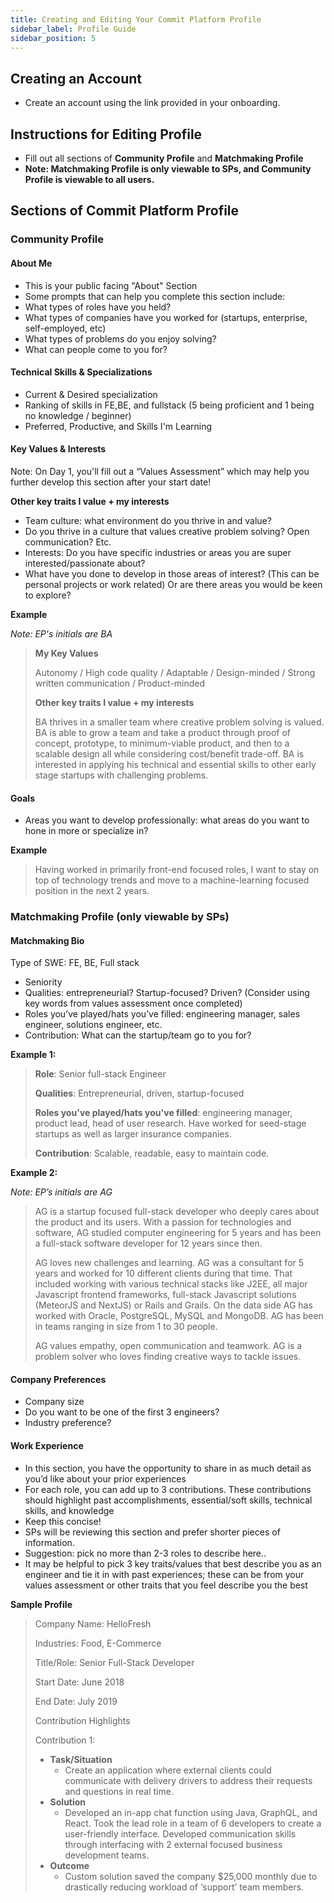```yaml
---
title: Creating and Editing Your Commit Platform Profile
sidebar_label: Profile Guide
sidebar_position: 5
---
```


## Creating an Account

- Create an account using the link provided in your onboarding.

## Instructions for Editing Profile 
- Fill out all sections of **Community Profile** and **Matchmaking Profile**
- **Note: Matchmaking Profile is only viewable to SPs, and Community Profile is viewable to all users.**
 
## Sections of Commit Platform Profile

### Community Profile

#### About Me

- This is your public facing "About" Section
- Some prompts that can help you complete this section include:
- What types of roles have you held?
- What types of companies have you worked for (startups, enterprise, self-employed, etc)
- What types of problems do you enjoy solving?
- What can people come to you for?
 
#### Technical Skills & Specializations

- Current & Desired specialization
- Ranking of skills in FE,BE, and fullstack (5 being proficient and 1 being no knowledge / beginner)
- Preferred, Productive, and Skills I'm Learning

#### Key Values & Interests

Note: On Day 1, you'll fill out a “Values Assessment” which may help you further develop this section after your start date!

**Other key traits I value + my interests**

- Team culture: what environment do you thrive in and value? 
- Do you thrive in a culture that values creative problem solving? Open communication? Etc.
- Interests: Do you have specific industries or areas you are super interested/passionate about?
- What have you done to develop in those areas of interest? (This can be personal projects or work related) Or are there areas you would be keen to explore?

**Example**

*Note: EP's initials are BA*

> **My Key Values**
> 
> Autonomy / High code quality / Adaptable / Design-minded / Strong written communication / Product-minded
> 
> **Other key traits I value + my interests**
> 
> BA thrives in a smaller team where creative problem solving is valued. BA is able to grow a team and take a product through proof of concept, prototype, to minimum-viable product, and then to a scalable design all while considering cost/benefit trade-off. BA is interested in applying his technical and essential skills to other early stage startups with challenging problems. 

#### Goals 

- Areas you want to develop professionally: what areas do you want to hone in more or specialize in?
 
**Example**

> Having worked in primarily front-end focused roles, I want to stay on top of technology trends and move to a machine-learning focused position in the next 2 years. 

### Matchmaking Profile (only viewable by SPs)

#### Matchmaking Bio

Type of SWE: FE, BE, Full stack

- Seniority
- Qualities: entrepreneurial? Startup-focused? Driven? (Consider using key words from values assessment once completed) 
- Roles you’ve played/hats you’ve filled: engineering manager, sales engineer, solutions engineer, etc.
- Contribution: What can the startup/team go to you for?

**Example 1:**

> **Role**: Senior full-stack Engineer 
> 
> **Qualities**: Entrepreneurial, driven, startup-focused 
> 
> **Roles you've played/hats you've filled**: engineering manager, product lead, head of user research. Have worked for seed-stage startups as well as larger insurance companies.  
> 
> **Contribution**: Scalable, readable, easy to maintain code. 

**Example 2:**

*Note: EP’s initials are AG*

> AG is a startup focused full-stack developer who deeply cares about the product and its users. With a passion for technologies and software, AG studied computer engineering for 5 years and has been a full-stack software developer for 12 years since then.
> 
> AG loves new challenges and learning. AG was a consultant for 5 years and worked for 10 different clients during that time. That included working with various technical stacks like J2EE, all major Javascript frontend frameworks, full-stack Javascript solutions (MeteorJS and NextJS) or Rails and Grails.  On the data side AG has worked with Oracle, PostgreSQL, MySQL and MongoDB. AG has been in teams ranging in size from 1 to 30 people.
> 
> AG values empathy, open communication and teamwork. AG is a problem solver who loves finding creative ways to tackle issues.

#### Company Preferences

- Company size 
- Do you want to be one of the first 3 engineers?
- Industry preference?
 
#### Work Experience

- In this section, you have the opportunity to share in as much detail as you’d like about your prior experiences
- For each role, you can add up to 3 contributions. These contributions should highlight past accomplishments, essential/soft skills, technical skills, and knowledge 
- Keep this concise!
- SPs will be reviewing this section and prefer shorter pieces of information. 
- Suggestion: pick no more than 2-3 roles to describe here.. 
- It may be helpful to pick 3 key traits/values that best describe you as an engineer and tie it in with past experiences; these can be from your values assessment or other traits that you feel describe you the best 
 
**Sample Profile**

> Company Name: HelloFresh
> 
> Industries: Food, E-Commerce
> 
> Title/Role: Senior Full-Stack Developer
> 
> Start Date: June 2018
> 
> End Date: July 2019
> 
> Contribution Highlights
> 
> Contribution 1:
> 
> - **Task/Situation**
>	- Create an application where external clients could communicate with delivery drivers to address their requests and questions in real time.
> - **Solution**
> 	- Developed an in-app chat function using Java, GraphQL, and React. Took the lead role in a team of 6 developers to create a user-friendly interface. Developed communication skills through  interfacing with 2 external focused business development teams. 
> - **Outcome**
> 	- Custom solution saved the company $25,000 monthly due to drastically reducing workload of ‘support’ team members. 
